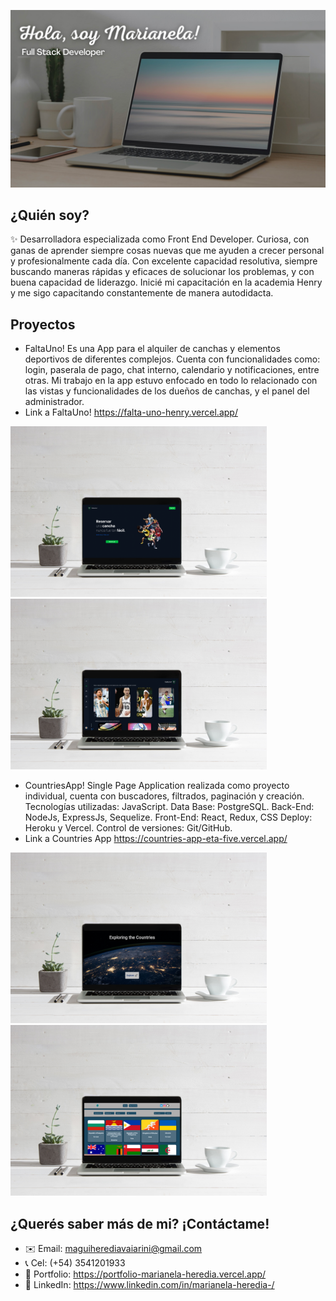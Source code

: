 ![image](image.png)

## ¿Quién soy? 
✨ Desarrolladora especializada como Front End Developer. Curiosa, con ganas de aprender siempre cosas nuevas que me ayuden a crecer personal y profesionalmente cada día.
Con excelente capacidad resolutiva, siempre buscando maneras rápidas y eficaces de solucionar los problemas, y con buena capacidad de liderazgo.
Inicié mi capacitación en la academia Henry y me sigo capacitando constantemente de manera autodidacta.

## Proyectos
* FaltaUno! Es una App para el alquiler de canchas y elementos deportivos de diferentes complejos. Cuenta con funcionalidades como: login, paserala de pago, chat interno, calendario y notificaciones, entre otras. Mi trabajo en la app estuvo enfocado en todo lo relacionado con las vistas y funcionalidades de los dueños de canchas, y el panel del administrador.
* Link a FaltaUno! https://falta-uno-henry.vercel.app/
<div display='flex' flex-direction='row' margin-bottom='30px'> 
<img src='./imageFaltaUno.jpeg' width='410px' />
<img src='./image1.jpeg' width='410px' />
</div>

* CountriesApp! Single Page Application realizada como proyecto individual, cuenta con buscadores, filtrados, paginación y creación. Tecnologías utilizadas:
JavaScript. Data Base: PostgreSQL. Back-End: NodeJs, ExpressJs, Sequelize. Front-End: React, Redux, CSS Deploy: Heroku y Vercel. Control de versiones: Git/GitHub.
* Link a Countries App https://countries-app-eta-five.vercel.app/
<div display='flex' flex-direction='row'> 
<img src='./image0-2.jpeg' width='410px' />
<img src='./countries.png' width='410px' />
</div>

## ¿Querés saber más de mi? ¡Contáctame!
* ✉️ Email: maguiherediavaiarini@gmail.com
* 📞 Cel: (+54) 3541201933
* 👤 Portfolio: https://portfolio-marianela-heredia.vercel.app/
* 💬 LinkedIn: https://www.linkedin.com/in/marianela-heredia-/

